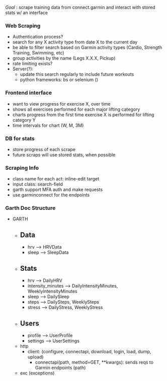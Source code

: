 *Goal* : scrape training data from connect.garmin and interact with stored stats w/ an interface
### Web Scraping
  * Authentication process? 
  * search for any X activity type from date X to the current day
  * be able to filter search based on Garmin activity types (Cardio, Strength Training, Swimming, etc)
  * group activities by the name (Legs X.X.X, Pickup)
  * rate limiting exists?
  * Server(?): 
    * update this search regularly to include future workouts
    * python frameworks: bs or selenium ()
### Frontend interface
  * want to view progress for exercise X, over time
  * shows all exercises performed for each major lifting category
  * charts progress from the first time exercise X is performed for lifting category Y
  * time intervals for chart  (W, M, 3M)
### DB for stats
  * store progress of each scrape
  * future scraps will use stored stats, when possible
### Scraping Info
* class name for each act: inline-edit target
* input class: search-field
* garth support MFA auth and make requests
* use garminconnect for the endpoints
### Garth Doc Structure
* GARTH 
  * ## Data
    * hrv --> HRVData
    * sleep --> SleepData
  * ## Stats
    * hrv --> DailyHRV
    * intensity_minutes --> DailyIntensityMinutes, WeeklyIntensityMinutes
    * sleep --> DailySleep
    * steps --> DailySteps, WeeklySteps
    * stress --> DailyStress, WeeklyStress
  * ## Users
    * profile --> UserProfile
    * settings --> UserSettings
  * http
    * client: (configure, connectapi, download, login, load, dump, upload)
      * connectapi(path, method=GET, **kwargs): sends reqs to Garmin endpoints (path)
  * exc (exceptions)
